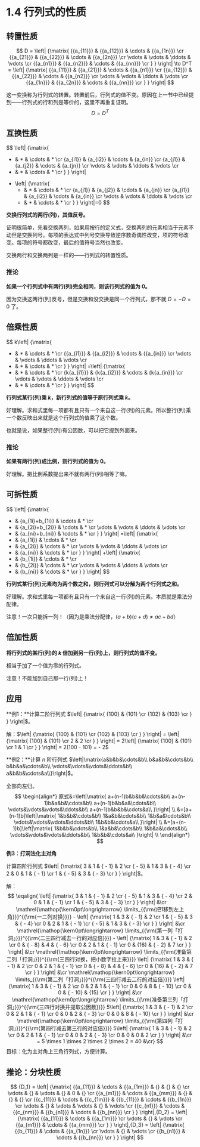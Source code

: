 # 1.4 行列式的性质

## 转置性质

$$
D = \left| {\matrix{
   {{a_{11}}} & {{a_{12}}} &  \cdots  & {{a_{1n}}}  \cr 
   {{a_{21}}} & {{a_{22}}} &  \cdots  & {{a_{2n}}}  \cr 
    \vdots  &  \vdots  &  \ddots  &  \vdots   \cr 
   {{a_{n1}}} & {{a_{n2}}} &  \cdots  & {{a_{nn}}}  \cr 
 } } \right|
\to D^T = \left| {\matrix{
   {{a_{11}}} & {{a_{21}}} &  \cdots  & {{a_{n1}}}  \cr 
   {{a_{12}}} & {{a_{22}}} &  \cdots  & {{a_{n2}}}  \cr 
    \vdots  &  \vdots  &  \ddots  &  \vdots   \cr 
   {{a_{1n}}} & {{a_{2n}}} &  \cdots  & {{a_{nn}}}  \cr 
 } } \right|
$$

这一变换称为行列式的转置。转置前后，行列式的值不变。原因在上一节中已经提到——行列式的行和列是等价的，这里不再重复证明。
$$
D=D^T
$$

## 互换性质

$$
\left| {\matrix{
   * & * &  \cdots  & *  \cr 
   {a_{i1}} & {a_{i2}} &  \cdots  & {a_{in}}  \cr 
   {a_{j1}} & {a_{j2}} &  \cdots  & {a_{jn}}  \cr 
    \vdots  &  \vdots  &  \ddots  &  \vdots   \cr 
   * & * &  \cdots  & *  \cr 
 } } \right|
+ \left| {\matrix{
   * & * &  \cdots  & *  \cr 
   {a_{j1}} & {a_{j2}} &  \cdots  & {a_{jn}}  \cr 
   {a_{i1}} & {a_{i2}} &  \cdots  & {a_{in}}  \cr 
    \vdots  &  \vdots  &  \ddots  &  \vdots   \cr 
   * & * &  \cdots  & *  \cr 
 } } \right|=0
$$

**交换行列式的两行(列)，其值反号。**

证明很简单，先看交换两列，如果用按行的定义式，交换两列的元素相当于元素不动但是交换列号。每项的表达式中列号交换导致逆序数奇偶性改变，项的符号改变。每项的符号都改变，最后的值符号当然也改变。

交换两行和交换两列是一样的——行列式的转置性质。

### 推论

**如果一个行列式中有两行(列)完全相同，则该行列式的值为 $0$。**

因为交换这两行(列)反号，但是交换和没交换是同一个行列式，那不就 $D=-D=0$ 了。

## 倍乘性质

$$
k\left| {\matrix{
   * & * &  \cdots  & *  \cr 
   {{a_{i1}}} & {{a_{i2}}} &  \cdots  & {{a_{in}}}  \cr 
    \vdots  &  \vdots  &  \ddots  &  \vdots   \cr 
   * & * &  \cdots  & *  \cr 
 } } \right|
=\left| {\matrix{
   * & * &  \cdots  & *  \cr 
   {k{a_{i1}}} & {k{a_{i2}}} &  \cdots  & {k{a_{in}}}  \cr 
    \vdots  &  \vdots  &  \ddots  &  \vdots   \cr 
   * & * &  \cdots  & *  \cr 
 } } \right|
$$

**行列式某行(列)乘 $k$，新行列式的值等于原行列式乘 $k$。**

好理解。求和式里每一项都有且只有一个来自这一行(列)的元素。所以整行(列)乘一个数反映出来就是这个行列式的值乘了这个数。

也就是说，如果整行(列)有公因数，可以把它提到外面来。

### 推论

**如果有两行(列)成比例，则行列式的值为 $0$。**

好理解。把比例系数提出来不就有两行(列)相等了嘛。

## 可拆性质

$$
\left| {\matrix{
   * & {a_{1i}+b_{1i}} &  \cdots  & *  \cr 
   * & {a_{2i}+b_{2i}} &  \cdots  & *  \cr 
    \vdots  &  \vdots  &  \ddots  &  \vdots   \cr 
   * & {a_{ni}+b_{ni}} &  \cdots  & *  \cr 
 } } \right|
=\left| {\matrix{
   * & {a_{1i}} &  \cdots  & *  \cr 
   * & {a_{2i}} &  \cdots  & *  \cr 
    \vdots  &  \vdots  &  \ddots  &  \vdots   \cr 
   * & {a_{ni}} &  \cdots  & *  \cr 
 } } \right|
 +\left| {\matrix{
   * & {b_{1i}} &  \cdots  & *  \cr 
   * & {b_{2i}} &  \cdots  & *  \cr 
    \vdots  &  \vdots  &  \ddots  &  \vdots   \cr 
   * & {b_{ni}} &  \cdots  & *  \cr 
 } } \right|
$$

**行列式某行(列)元素均为两个数之和，则行列式可以分解为两个行列式之和。**

好理解。求和式里每一项都有且只有一个来自这一行(列)的元素。本质就是乘法分配律。

注意！一次只能拆一列！（因为是乘法分配律，$(a+b)(c+d)\ne ac+bd$）

## 倍加性质

**将行列式的某行(列)的 $k$ 倍加到另一行(列)上，则行列式的值不变。**

相当于加了一个值为零的行列式。

注意！不能加到自己那一行(列)上！

## 应用

**例1：**计算二阶行列式 $\left| {\matrix{
   {100} & {101}  \cr 
   {102} & {103}  \cr  } } \right|$。

解：$\left| {\matrix{
   {100} & {101}  \cr 
   {102} & {103}  \cr 
 } } \right| = \left| {\matrix{
   {100} & {101}  \cr 
   2 & 2  \cr 
 } } \right| = 2\left| {\matrix{
   {100} & {101}  \cr 
   1 & 1  \cr 
 } } \right| = 2(100 - 101) =  - 2$

**例2：**计算 $n$ 阶行列式 $\left|\matrix{a&b&b&\cdots&b\\ b&a&b&\cdots&b\\ b&b&a&\cdots&b\\ \vdots&\vdots&\vdots&\ddots&b\\ a&b&b&\cdots&a\\}\right|$。

全部向左归。
$$
\begin{align*}
原式&=\left|\matrix{
  a+(n-1)b&b&b&\cdots&b\\
  a+(n-1)b&a&b&\cdots&b\\
  a+(n-1)b&b&a&\cdots&b\\
  \vdots&\vdots&\vdots&\ddots&b\\
  a+(n-1)b&b&b&\cdots&a\\
}\right| \\
&=[a+(n-1)b]\left|\matrix{
  1&b&b&\cdots&b\\
  1&a&b&\cdots&b\\
  1&b&a&\cdots&b\\
  \vdots&\vdots&\vdots&\ddots&b\\
  1&b&b&\cdots&a\\
}\right| \\
&=[a+(n-1)b]\left|\matrix{
  1&b&b&\cdots&b\\
  1&a&b&\cdots&b\\
  1&b&a&\cdots&b\\
  \vdots&\vdots&\vdots&\ddots&b\\
  1&b&b&\cdots&a\\
}\right| \\
\end{align*}
$$


**例3：打洞法化主对角**

计算四阶行列式 $\left| {\matrix{
   3 & 1 & { - 1} & 2  \cr 
   { - 5} & 1 & 3 & { - 4}  \cr 
   2 & 0 & 1 & { - 1}  \cr 
   1 & { - 5} & 3 & { - 3}  \cr 
 } } \right|$。

解：
$$
\eqalign{
  \left| {\matrix{
   3 & 1 & { - 1} & 2  \cr 
   { - 5} & 1 & 3 & { - 4}  \cr 
   2 & 0 & 1 & { - 1}  \cr 
   1 & { - 5} & 3 & { - 3}  \cr 
 } } \right| &\cr 
  \mathrel{\mathop{\kern0pt\longrightarrow}
\limits_{{\rm{把1移到左上角}}}^{{\rm{一二列对换}}}}  - \left| {\matrix{
   1 & 3 & { - 1} & 2  \cr 
   1 & { - 5} & 3 & { - 4}  \cr 
   0 & 2 & 1 & { - 1}  \cr 
   { - 5} & 1 & 3 & { - 3}  \cr 
 } } \right| &\cr 
  \mathrel{\mathop{\kern0pt\longrightarrow}
\limits_{{\rm{第一列「打洞」}}}^{{\rm{二三四行减去一行的对应倍}}}}  - \left| {\matrix{
   1 & 3 & { - 1} & 2  \cr 
   0 & { - 8} & 4 & { - 6}  \cr 
   0 & 2 & 1 & { - 1}  \cr 
   0 & {16} & { - 2} & 7  \cr 
 } } \right| &\cr 
  \mathrel{\mathop{\kern0pt\longrightarrow}
\limits_{{\rm{准备第二列「打洞」}}}^{{\rm{三四行对换，把小数字拉上来}}}} \left| {\matrix{
   1 & 3 & { - 1} & 2  \cr 
   0 & 2 & 1 & { - 1}  \cr 
   0 & { - 8} & 4 & { - 6}  \cr 
   0 & {16} & { - 2} & 7  \cr 
 } } \right| &\cr 
  \mathrel{\mathop{\kern0pt\longrightarrow}
\limits_{{\rm{第二列「打洞」}}}^{{\rm{三四行减去二行的对应倍}}}} \left| {\matrix{
   1 & 3 & { - 1} & 2  \cr 
   0 & 2 & 1 & { - 1}  \cr 
   0 & 0 & 8 & { - 10}  \cr 
   0 & 0 & { - 10} & {15}  \cr 
 } } \right| &\cr 
  \mathrel{\mathop{\kern0pt\longrightarrow}
\limits_{{\rm{准备第三列「打洞」}}}^{{\rm{三四行对换并提取公因数}}}} 5\left| {\matrix{
   1 & 3 & { - 1} & 2  \cr 
   0 & 2 & 1 & { - 1}  \cr 
   0 & 0 & 2 & { - 3}  \cr 
   0 & 0 & 8 & { - 10}  \cr 
 } } \right| &\cr 
  \mathrel{\mathop{\kern0pt\longrightarrow}
\limits_{{\rm{第四列「打洞」}}}^{{\rm{第四行减去第三行的对应倍}}}} 5\left| {\matrix{
   1 & 3 & { - 1} & 2  \cr 
   0 & 2 & 1 & { - 1}  \cr 
   0 & 0 & 2 & { - 3}  \cr 
   0 & 0 & 0 & 2  \cr 
 } } \right| &\cr 
   = 5 \times 1 \times 2 \times 2 \times 2 = 40 &\cr} 
$$
目标：化为主对角上三角行列式，方便计算。



## 推论：分块性质

$$
{D_1} = \left| {\matrix{
   {{a_{11}}} &  \cdots  & {{a_{1m}}} & {} & {} & {}  \cr 
    \vdots  & {} &  \vdots  & {} & 0 & {}  \cr 
   {{a_{m1}}} &  \cdots  & {{a_{mm}}} & {} & {} & {}  \cr 
   {{c_{11}}} &  \cdots  & {{c_{1m}}} & {{b_{11}}} &  \cdots  & {{b_{1n}}}  \cr 
    \vdots  & {} &  \vdots  &  \vdots  & {} &  \vdots   \cr 
   {{c_{n1}}} &  \cdots  & {{c_{nm}}} & {{b_{n1}}} &  \cdots  & {{b_{nn}}}  \cr 
 } } \right|,{D_2} = \left| {\matrix{
   {{a_{11}}} &  \cdots  & {{a_{1m}}}  \cr 
    \vdots  & {} &  \vdots   \cr 
   {{a_{m1}}} &  \cdots  & {{a_{mm}}}  \cr 
 } } \right|,{D_3} = \left| {\matrix{
   {{b_{11}}} &  \cdots  & {{a_{1n}}}  \cr 
    \vdots  & {} &  \vdots   \cr 
   {{b_{n1}}} &  \cdots  & {{b_{nn}}}  \cr 
 } } \right|
$$


